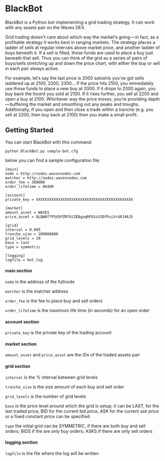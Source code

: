 # BlackBot

BlackBot is a Python bot implementing a grid trading strategy. It can work with any assets pair on the Waves DEX.

Grid trading doesn’t care about which way the market’s going — in fact, as a profitable strategy it works best in ranging markets. The strategy places a ladder of sells at regular intervals above market price, and another ladder of buys beneath it. If a sell is filled, those funds are used to place a buy just beneath that sell. Thus you can think of the grid as a series of pairs of buys/sells stretching up and down the price chart, with either the buy or sell in each pair always active.

For example, let’s say the last price is 2000 satoshis you’ve got sells laddered up at 2100, 2200, 2300… If the price hits 2100, you immediately use those funds to place a new buy at 2000. If it drops to 2000 again, you buy back the Incent you sold at 2100. If it rises further, you sell at 2200 and open a buy at 2100. Whichever way the price moves, you’re providing depth — buffering the market and smoothing out any peaks and troughs. Additionally, if you open and then close a trade within a tranche (e.g. you sell at 2200, then buy back at 2100) then you make a small profit.

## Getting Started

You can start BlackBot with this command:

```
python BlackBot.py sample-bot.cfg
```

below you can find a sample configuration file:
```
[main]
node = http://nodes.wavesnodes.com
matcher = http://nodes.wavesnodes.com
order_fee = 300000
order_lifetime = 86400

[account]
private_key = XXXXXXXXXXXXXXXXXXXXXXXXXXXXXXXXXXXXXXXXXXXX

[market]
amount_asset = WAVES
price_asset = 8LQW8f7P5d5PZM7GtZEBgaqRPGSzS3DfPuiXrURJ4AJS

[grid]
interval = 0.005
tranche_size = 200000000
grid_levels = 20
base = last
type = symmetric
 
[logging]
logfile = bot.log
```

#### main section
```node``` is the address of the fullnode

```matcher``` is the matcher address

```order_fee``` is the fee to place buy and sell orders

```order_lifetime``` is the maximum life time (in seconds) for an open order

#### account section
```private_key``` is the private key of the trading account

#### market section
```amount_asset``` and ```price_asset``` are the IDs of the traded assets pair

#### grid section
```interval``` is the % interval between grid levels

```tranche_size``` is the size amount of each buy and sell order

```grid_levels``` is the number of grid levels

```base``` is the price level around which the grid is setup; it can be LAST, for the last traded price, BID for the current bid price, ASK for the current ask price or a fixed constant price can be specified

```type``` the initial grid can be SYMMETRIC, if there are both buy and sell orders; BIDS if the are only buy orders; ASKS if there are only sell orders

#### logging section
```logfile``` is the file where the log will be written
